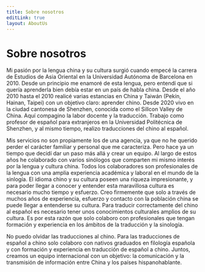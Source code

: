 ```yaml
---
title: Sobre nosotros
editLink: true
layout: AboutUs
---
```

# Sobre nosotros

Mi pasión por la lengua china y su cultura surgió cuando empecé la carrera de Estudios de Asia Oriental en la Universidad Autónoma de Barcelona en 2010. Desde un principio me enamoré de esta lengua, pero entendí que si quería aprenderla bien debía estar en un país de habla china. Desde el año 2010 hasta el 2010 realicé varias estancias en China y Taiwán (Pekín, Hainan, Taipei) con un objetivo claro: aprender chino. Desde 2020 vivo en la ciudad cantonesa de Shenzhen, conocida como el Sillcon Valley de China. Aquí compagino la labor docente y la traducción. Trabajo como profesor de español para extranjeros en la Universidad Politécnica de Shenzhen, y al mismo tiempo, realizo traducciones del chino al español. 

Mis servicios no son propiamente los de una agencia, ya que no he querido perder el carácter familiar y personal que me caracteriza. Pero hace ya un tiempo que decidí dar un paso más allá y crear un equipo. Al largo de estos años he colaborado con varios sinólogos que comparten mi mismo interés por la lengua y cultura china. Todos los colaboradores son profesionales de la lengua con una amplia experiencia académica y laboral en el mundo de la sinlogía. El idioma chino y su cultura poseen una riqueza impresionante, y para poder llegar a conocer y entender esta maravillosa cultura es necesario mucho tiempo y esfuerzo. Creo firmemente que solo a través de muchos años de experiencia, esfuerzo y contacto con la población china se puede llegar a entenderse su cultura. Para traducir correctamente del chino al español es necesario tener unos conocimientos culturales amplios de su cultura. Es por esta razón que solo colaboro con profesionales que tengan formación y experiencia en los ámbitos de la traducción y la sinología. 

No puedo olvidar las traducciones al chino. Para las traducciones de español a chino solo colaboro con nativos graduados en filología española y con formación y experiencia en traducción de español a chino. Juntos, creamos un equipo internacional con un objetivo: la comunicación y la transmisión de información entre China y los países hispanohablante. 